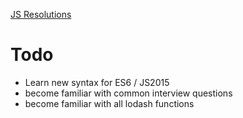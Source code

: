 [JS Resolutions](https://medium.com/javascript-scene/javascript-new-year-resolutions-countdown-8390dae90762)

# Todo

* Learn new syntax for ES6 / JS2015
* become familiar with common interview questions
* become familiar with all lodash functions


